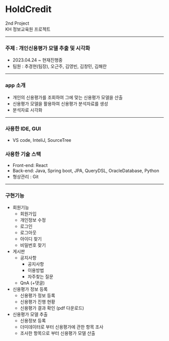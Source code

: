 # HoldCredit

2nd Project  
KH 정보교육원 프로젝트

---
### 주제 : 개인신용평가 모델 추출 및 시각화  
- 2023.04.24 ~ 현재진행중  
- 팀원 : 추경현(팀장), 오근주, 김영빈, 김창민, 김해란
---
### app 소개
- 개인의 신용평가를 조회하여 그에 맞는 신용평가 모델을 산출
- 신용평가 모델을 활용하여 신용평가 분석자료를 생성
- 분석자료 시각화

---
### 사용한 IDE, GUI
- VS code, InteliJ, SourceTree 
### 사용한 기술 스택
- Front-end: React
- Back-end: Java, Spring boot, JPA, QueryDSL, OracleDatabase, Python
- 형상관리 : Git
---
### 구현기능
- 회원기능
  - 회원가입
  - 개인정보 수정
  - 로그인
  - 로그아웃
  - 아이디 찾기
  - 비밀번호 찾기
- 게시판
  - 공지사항
    - 공지사항
    - 이용방법
    - 자주찾는 질문
  - QnA (+댓글)
- 신용평가 정보 등록
  - 신용평가 정보 등록
  - 신용평가 진행 현황
  - 신용평가 결과 확인 (pdf 다운로드)
- 신용평가 모델 추출
  - 신용정보 등록
  - 더미데이터로 부터 신용평가에 관한 항목 조사
  - 조사한 항목으로 부터 신용평가 모델 산출
